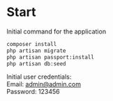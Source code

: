 # Start
Initial command for the application

```sh
composer install
php artisan migrate
php artisan passport:install
php artisan db:seed
```

Initial user credentials:  
Email: admin@admin.com  
Password: 123456

